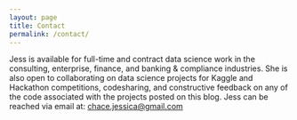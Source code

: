 ```yaml
---
layout: page
title: Contact
permalink: /contact/
---
```


Jess is available for full-time and contract data science work in the consulting, enterprise, finance, and banking & compliance industries.  She is also open to collaborating on data science projects for Kaggle and Hackathon competitions, codesharing, and constructive feedback on any of the code associated with the projects posted on this blog.  Jess can be reached via email at: <a href="mailto:chace.jessica@gmail.com">chace.jessica@gmail.com</a>
